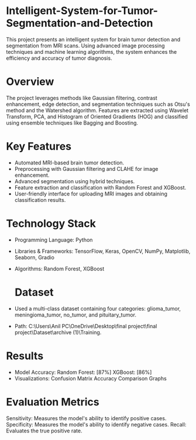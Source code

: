 # Intelligent-System-for-Tumor-Segmentation-and-Detection
This project presents an intelligent system for brain tumor detection and segmentation from MRI scans. Using advanced image processing techniques and machine learning algorithms, the system enhances the efficiency and accuracy of tumor diagnosis.

# Overview
The project leverages methods like Gaussian filtering, contrast enhancement, edge detection, and segmentation techniques such as Otsu's method and the Watershed algorithm. Features are extracted using Wavelet Transform, PCA, and Histogram of Oriented Gradients (HOG) and classified using ensemble techniques like Bagging and Boosting.

# Key Features
- Automated MRI-based brain tumor detection.
- Preprocessing with Gaussian filtering and CLAHE for image enhancement.
- Advanced segmentation using hybrid techniques.
- Feature extraction and classification with Random Forest and XGBoost.
- User-friendly interface for uploading MRI images and obtaining   classification results.

# Technology Stack
- Programming Language: Python
- Libraries & Frameworks: TensorFlow, Keras, OpenCV, NumPy, Matplotlib, Seaborn, Gradio
- Algorithms: Random Forest, XGBoost

  # Dataset
- Used a multi-class dataset containing four categories: glioma_tumor, meningioma_tumor, no_tumor, and pituitary_tumor.
- Path: C:\Users\Anil PC\OneDrive\Desktop\final project\final project\Dataset\archive (1)\Training.

# Results
- Model Accuracy:
Random Forest: [87%]
XGBoost: [86%]
- Visualizations:
Confusion Matrix
Accuracy Comparison Graphs
# Evaluation Metrics
Sensitivity: Measures the model's ability to identify positive cases.
Specificity: Measures the model's ability to identify negative cases.
Recall: Evaluates the true positive rate.
